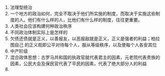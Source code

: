 1.  法理型统治
2. 一个地方的政治如何，完全不取决于他们所实施的制度，而取决于实施这些制度的人。他们有什么样的人，比他们有什么样的制度，往往更重要。
3. 人类社会应该构建何种政治秩序
4. 不同政治体制实际上是怎样的
5. 欠债还债就是正义，以善报友，以恶报敌就是正义，正义是强者的利益；柏拉图自己 的正义观即公平对待每个人，服从等级秩序，以及使每个人各安其位
6. 中产阶级
7. 混合政体思想：古罗马共和国的执政官就代表君主的因素，元老院代表贵族的因素，公民大会及保民官代表了平民的因素，代表了绝大部分人的利益
8. 